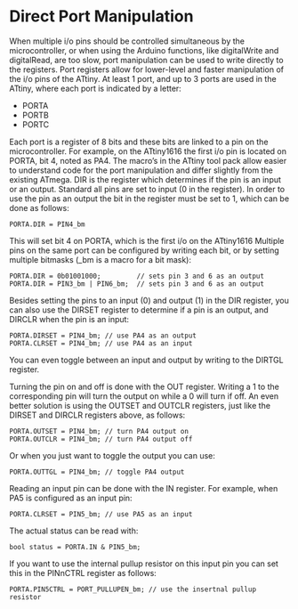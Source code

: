 # Direct Port Manipulation
When multiple i/o pins should be controlled simultaneous by the microcontroller, or when using the Arduino functions, like digitalWrite and digitalRead, are too slow, port manipulation can be used to write directly to the registers.
Port registers allow for lower-level and faster manipulation of the i/o pins of the ATtiny. At least 1 port, and up to 3 ports are used in the ATtiny, where each port is indicated by a letter:
*	PORTA
*	PORTB
*	PORTC

Each port is a register of 8 bits and these bits are linked to a pin on the microcontroller. For example, on the ATtiny1616 the first i/o pin is located on PORTA, bit 4, noted as PA4.
The macro’s in the ATtiny tool pack allow easier to understand code for the port manipulation and differ slightly from the existing ATmega. 
DIR is the register which determines if the pin is an input or an output. Standard all pins are set to input (0 in the register). In order to use the pin as an output the bit in the register must be set to 1, which can be done as follows:

    PORTA.DIR = PIN4_bm

This will set bit 4 on PORTA, which is the first i/o on the ATtiny1616
Multiple pins on the same port can be configured by writing each bit, or by setting multiple bitmasks (_bm is a macro for a bit mask):

    PORTA.DIR = 0b01001000;         // sets pin 3 and 6 as an output
    PORTA.DIR = PIN3_bm | PIN6_bm;  // sets pin 3 and 6 as an output

Besides setting the pins to an input (0) and output (1) in the DIR register, you can also use the DIRSET register to determine if a pin is an output, and DIRCLR when the pin is an input:

    PORTA.DIRSET = PIN4_bm; // use PA4 as an output
    PORTA.CLRSET = PIN4_bm; // use PA4 as an input

You can even toggle between an input and output by writing to the DIRTGL register.

Turning the pin on and off is done with the OUT register. Writing a 1 to the corresponding pin will turn the output on while a 0 will turn if off. An even better solution is using the OUTSET and OUTCLR registers, just like the DIRSET and DIRCLR registers above, as follows: 

    PORTA.OUTSET = PIN4_bm; // turn PA4 output on
    PORTA.OUTCLR = PIN4_bm; // turn PA4 output off

Or when you just want to toggle the output you can use:

    PORTA.OUTTGL = PIN4_bm; // toggle PA4 output

Reading an input pin can be done with the IN register. For example, when PA5 is configured as an input pin:

    PORTA.CLRSET = PIN5_bm; // use PA5 as an input
    
The actual status can be read with:

    bool status = PORTA.IN & PIN5_bm;

If you want to use the internal pullup resistor on this input pin you can set this in the PINnCTRL register as follows:

    PORTA.PIN5CTRL = PORT_PULLUPEN_bm; // use the insertnal pullup resistor

